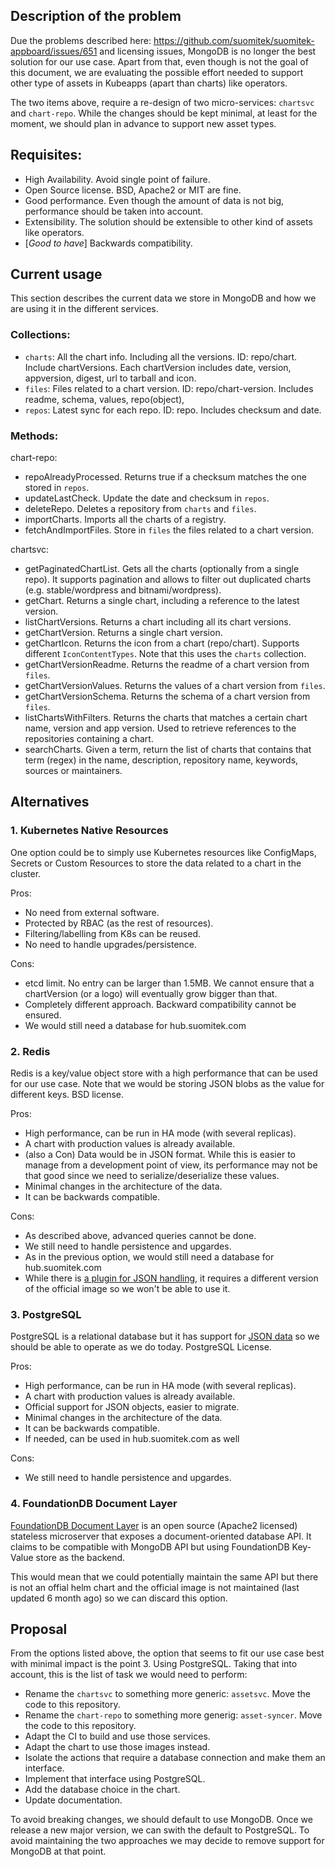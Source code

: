 ## Description of the problem

Due the problems described here: https://github.com/suomitek/suomitek-appboard/issues/651 and licensing issues, MongoDB is no longer the best solution for our use case. Apart from that, even though is not the goal of this document, we are evaluating the possible effort needed to support other type of assets in Kubeapps (apart than charts) like operators.

The two items above, require a re-design of two micro-services: `chartsvc` and `chart-repo`. While the changes should be kept minimal, at least for the moment, we should plan in advance to support new asset types.

## Requisites:

 - High Availability. Avoid single point of failure.
 - Open Source license. BSD, Apache2 or MIT are fine.
 - Good performance. Even though the amount of data is not big, performance should be taken into account.
 - Extensibility. The solution should be extensible to other kind of assets like operators.
 - [_Good to have_] Backwards compatibility.

## Current usage

This section describes the current data we store in MongoDB and how we are using it in the different services.

### Collections:

 - `charts`: All the chart info. Including all the versions. ID: repo/chart. Include chartVersions. Each chartVersion includes date, version, appversion, digest, url to tarball and icon.
 - `files`: Files related to a chart version. ID: repo/chart-version. Includes readme, schema, values, repo(object),
 - `repos`: Latest sync for each repo. ID: repo. Includes checksum and date.

### Methods:

 chart-repo:
  - repoAlreadyProcessed. Returns true if a checksum matches the one stored in `repos`.
  - updateLastCheck. Update the date and checksum in `repos`.
  - deleteRepo. Deletes a repository from `charts` and `files`.
  - importCharts. Imports all the charts of a registry.
  - fetchAndImportFiles. Store in `files` the files related to a chart version.
 
 chartsvc:
  - getPaginatedChartList. Gets all the charts (optionally from a single repo). It supports pagination and allows to filter out duplicated charts (e.g. stable/wordpress and bitnami/wordpress).
  - getChart. Returns a single chart, including a reference to the latest version.
  - listChartVersions. Returns a chart including all its chart versions.
  - getChartVersion. Returns a single chart version.
  - getChartIcon. Returns the icon from a chart (repo/chart). Supports different `IconContentTypes`. Note that this uses the `charts` collection.
  - getChartVersionReadme. Returns the readme of a chart version from `files`.
  - getChartVersionValues. Returns the values of a chart version from `files`.
  - getChartVersionSchema. Returns the schema of a chart version from `files`.
  - listChartsWithFilters. Returns the charts that matches a certain chart name, version and app version. Used to retrieve references to the repositories containing a chart.
  - searchCharts. Given a term, return the list of charts that contains that term (regex) in the name, description, repository name, keywords, sources or maintainers.

## Alternatives

### 1. Kubernetes Native Resources

One option could be to simply use Kubernetes resources like ConfigMaps, Secrets or Custom Resources to store the data related to a chart in the cluster.

Pros:
 - No need from external software.
 - Protected by RBAC (as the rest of resources).
 - Filtering/labelling from K8s can be reused.
 - No need to handle upgrades/persistence.

Cons:
 - etcd limit. No entry can be larger than 1.5MB. We cannot ensure that a chartVersion (or a logo) will eventually grow bigger than that.
 - Completely different approach. Backward compatibility cannot be ensured.
 - We would still need a database for hub.suomitek.com

### 2. Redis

Redis is a key/value object store with a high performance that can be used for our use case. Note that we would be storing JSON blobs as the value for different keys. BSD license.

Pros:
 - High performance, can be run in HA mode (with several replicas).
 - A chart with production values is already available.
 - (also a Con) Data would be in JSON format. While this is easier to manage from a development point of view, its performance may not be that good since we need to serialize/deserialize these values.
 - Minimal changes in the architecture of the data.
 - It can be backwards compatible.

Cons:
 - As described above, advanced queries cannot be done.
 - We still need to handle persistence and upgardes.
 - As in the previous option, we would still need a database for hub.suomitek.com
 - While there is [a plugin for JSON handling](https://redislabs.com/blog/redis-as-a-json-store/), it requires a different version of the official image so we won't be able to use it.

### 3. PostgreSQL

PostgreSQL is a relational database but it has support for [JSON data](https://www.postgresql.org/docs/current/functions-json.html) so we should be able to operate as we do today. PostgreSQL License.

Pros:
 - High performance, can be run in HA mode (with several replicas).
 - A chart with production values is already available.
 - Official support for JSON objects, easier to migrate.
 - Minimal changes in the architecture of the data.
 - It can be backwards compatible.
 - If needed, can be used in hub.suomitek.com as well

Cons:
 - We still need to handle persistence and upgardes.

### 4. FoundationDB Document Layer

[FoundationDB Document Layer](https://github.com/FoundationDB/fdb-document-layer) is an open source (Apache2 licensed)  stateless microserver that exposes a document-oriented database API. It claims to be compatible with MongoDB API but using FoundationDB Key-Value store as the backend.

This would mean that we could potentially maintain the same API but there is not an offial helm chart and the official image is not maintained (last updated 6 month ago) so we can discard this option.

## Proposal

From the options listed above, the option that seems to fit our use case best with minimal impact is the point 3. Using PostgreSQL. Taking that into account, this is the list of task we would need to perform:

 - Rename the `chartsvc` to something more generic: `assetsvc`. Move the code to this repository.
 - Rename the `chart-repo` to something more generig: `asset-syncer`. Move the code to this repository.
 - Adapt the CI to build and use those services.
  - Adapt the chart to use those images instead.
 - Isolate the actions that require a database connection and make them an interface.
 - Implement that interface using PostgreSQL.
 - Add the database choice in the chart.
 - Update documentation.

To avoid breaking changes, we should default to use MongoDB. Once we release a new major version, we can swith the default to PostgreSQL. To avoid maintaining the two approaches we may decide to remove support for MongoDB at that point.
